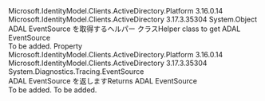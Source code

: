 <Type Name="AdalOption" FullName="Microsoft.IdentityModel.Clients.ActiveDirectory.AdalOption">
  <TypeSignature Language="C#" Value="public static class AdalOption" />
  <TypeSignature Language="ILAsm" Value=".class public auto ansi abstract sealed beforefieldinit AdalOption extends System.Object" />
  <TypeSignature Language="DocId" Value="T:Microsoft.IdentityModel.Clients.ActiveDirectory.AdalOption" />
  <TypeSignature Language="VB.NET" Value="Public Class AdalOption" />
  <TypeSignature Language="F#" Value="type AdalOption = class" />
  <AssemblyInfo>
    <AssemblyName>Microsoft.IdentityModel.Clients.ActiveDirectory.Platform</AssemblyName>
    <AssemblyVersion>3.16.0.14</AssemblyVersion>
  </AssemblyInfo>
  <AssemblyInfo>
    <AssemblyName>Microsoft.IdentityModel.Clients.ActiveDirectory</AssemblyName>
    <AssemblyVersion>3.17.3.35304</AssemblyVersion>
  </AssemblyInfo>
  <Base>
    <BaseTypeName>System.Object</BaseTypeName>
  </Base>
  <Interfaces />
  <Docs>
    <summary>
            <span data-ttu-id="2412d-101">ADAL EventSource を取得するヘルパー クラス</span><span class="sxs-lookup"><span data-stu-id="2412d-101">Helper class to get ADAL EventSource</span></span>
            </summary>
    <remarks>To be added.</remarks>
  </Docs>
  <Members>
    <Member MemberName="AdalEventSource">
      <MemberSignature Language="C#" Value="public static System.Diagnostics.Tracing.EventSource AdalEventSource { get; }" />
      <MemberSignature Language="ILAsm" Value=".property class System.Diagnostics.Tracing.EventSource AdalEventSource" />
      <MemberSignature Language="DocId" Value="P:Microsoft.IdentityModel.Clients.ActiveDirectory.AdalOption.AdalEventSource" />
      <MemberSignature Language="VB.NET" Value="Public Shared ReadOnly Property AdalEventSource As EventSource" />
      <MemberSignature Language="F#" Value="member this.AdalEventSource : System.Diagnostics.Tracing.EventSource" Usage="Microsoft.IdentityModel.Clients.ActiveDirectory.AdalOption.AdalEventSource" />
      <MemberType>Property</MemberType>
      <AssemblyInfo>
        <AssemblyName>Microsoft.IdentityModel.Clients.ActiveDirectory.Platform</AssemblyName>
        <AssemblyVersion>3.16.0.14</AssemblyVersion>
      </AssemblyInfo>
      <AssemblyInfo>
        <AssemblyName>Microsoft.IdentityModel.Clients.ActiveDirectory</AssemblyName>
        <AssemblyVersion>3.17.3.35304</AssemblyVersion>
      </AssemblyInfo>
      <ReturnValue>
        <ReturnType>System.Diagnostics.Tracing.EventSource</ReturnType>
      </ReturnValue>
      <Docs>
        <summary>
            <span data-ttu-id="2412d-102">ADAL EventSource を返します</span><span class="sxs-lookup"><span data-stu-id="2412d-102">Returns ADAL EventSource</span></span>
            </summary>
        <value>To be added.</value>
        <remarks>To be added.</remarks>
      </Docs>
    </Member>
  </Members>
</Type>